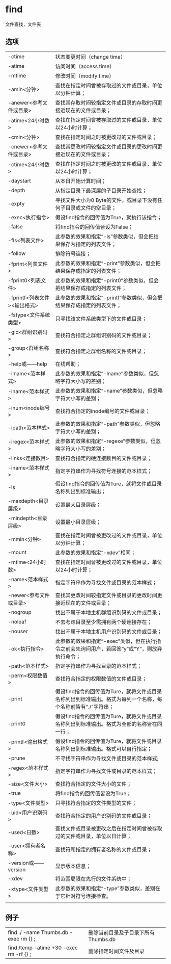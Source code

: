 # find

文件查找，文件夹

## 选项

|                              |                                                                                                              |
| ---------------------------- | ------------------------------------------------------------------------------------------------------------ |
| -ctime                       | 状态变更时间（change time）                                                                                  |
| -atime                       | 访问时间（access time）                                                                                      |
| -mtime                       | 修改时间（modify time）                                                                                      |
| -amin<分钟>                  | 查找在指定时间曾被存取过的文件或目录，单位以分钟计算；                                                       |
| -anewer<参考文件或目录>      | 查找其存取时间较指定文件或目录的存取时间更接近现在的文件或目录；                                             |
| -atime<24小时数>             | 查找在指定时间曾被存取过的文件或目录，单位以24小时计算；                                                     |
| -cmin<分钟>                  | 查找在指定时间之时被更改过的文件或目录；                                                                     |
| -cnewer<参考文件或目录>      | 查找其更改时间较指定文件或目录的更改时间更接近现在的文件或目录；                                             |
| -ctime<24小时数>             | 查找在指定时间之时被更改的文件或目录，单位以24小时计算；                                                     |
| -daystart                    | 从本日开始计算时间；                                                                                         |
| -depth                       | 从指定目录下最深层的子目录开始查找；                                                                         |
| -expty                       | 寻找文件大小为0 Byte的文件，或目录下没有任何子目录或文件的空目录；                                           |
| -exec<执行指令>              | 假设find指令的回传值为True，就执行该指令；                                                                   |
| -false                       | 将find指令的回传值皆设为False；                                                                              |
| -fls<列表文件>               | 此参数的效果和指定“-ls”参数类似，但会把结果保存为指定的列表文件；                                            |
| -follow                      | 排除符号连接；                                                                                               |
| -fprint<列表文件>            | 此参数的效果和指定“-print”参数类似，但会把结果保存成指定的列表文件；                                         |
| -fprint0<列表文件>           | 此参数的效果和指定“-print0”参数类似，但会把结果保存成指定的列表文件；                                        |
| -fprintf<列表文件><输出格式> | 此参数的效果和指定“-printf”参数类似，但会把结果保存成指定的列表文件；                                        |
| -fstype<文件系统类型>        | 只寻找该文件系统类型下的文件或目录；                                                                         |
| -gid<群组识别码>             | 查找符合指定之群组识别码的文件或目录；                                                                       |
| -group<群组名称>             | 查找符合指定之群组名称的文件或目录；                                                                         |
| -help或——help                | 在线帮助；                                                                                                   |
| -ilname<范本样式>            | 此参数的效果和指定“-lname”参数类似，但忽略字符大小写的差别；                                                 |
| -iname<范本样式>             | 此参数的效果和指定“-name”参数类似，但忽略字符大小写的差别；                                                  |
| -inum<inode编号>             | 查找符合指定的inode编号的文件或目录；                                                                        |
| -ipath<范本样式>             | 此参数的效果和指定“-path”参数类似，但忽略字符大小写的差别；                                                  |
| -iregex<范本样式>            | 此参数的效果和指定“-regexe”参数类似，但忽略字符大小写的差别；                                                |
| -links<连接数目>             | 查找符合指定的硬连接数目的文件或目录；                                                                       |
| -iname<范本样式>             | 指定字符串作为寻找符号连接的范本样式；                                                                       |
| -ls                          | 假设find指令的回传值为Ture，就将文件或目录名称列出到标准输出；                                               |
| -maxdepth<目录层级>          | 设置最大目录层级；                                                                                           |
| -mindepth<目录层级>          | 设置最小目录层级；                                                                                           |
| -mmin<分钟>                  | 查找在指定时间曾被更改过的文件或目录，单位以分钟计算；                                                       |
| -mount                       | 此参数的效果和指定“-xdev”相同；                                                                              |
| -mtime<24小时数>             | 查找在指定时间曾被更改过的文件或目录，单位以24小时计算；                                                     |
| -name<范本样式>              | 指定字符串作为寻找文件或目录的范本样式；                                                                     |
| -newer<参考文件或目录>       | 查找其更改时间较指定文件或目录的更改时间更接近现在的文件或目录；                                             |
| -nogroup                     | 找出不属于本地主机群组识别码的文件或目录；                                                                   |
| -noleaf                      | 不去考虑目录至少需拥有两个硬连接存在；                                                                       |
| -nouser                      | 找出不属于本地主机用户识别码的文件或目录；                                                                   |
| -ok<执行指令>                | 此参数的效果和指定“-exec”类似，但在执行指令之前会先询问用户，若回答“y”或“Y”，则放弃执行命令；                |
| -path<范本样式>              | 指定字符串作为寻找目录的范本样式；                                                                           |
| -perm<权限数值>              | 查找符合指定的权限数值的文件或目录；                                                                         |
| -print                       | 假设find指令的回传值为Ture，就将文件或目录名称列出到标准输出。格式为每列一个名称，每个名称前皆有“./”字符串； |
| -print0                      | 假设find指令的回传值为Ture，就将文件或目录名称列出到标准输出。格式为全部的名称皆在同一行；                   |
| -printf<输出格式>            | 假设find指令的回传值为Ture，就将文件或目录名称列出到标准输出。格式可以自行指定；                             |
| -prune                       | 不寻找字符串作为寻找文件或目录的范本样式;                                                                    |
| -regex<范本样式>             | 指定字符串作为寻找文件或目录的范本样式；                                                                     |
| -size<文件大小>              | 查找符合指定的文件大小的文件；                                                                               |
| -true                        | 将find指令的回传值皆设为True；                                                                               |
| -type<文件类型>              | 只寻找符合指定的文件类型的文件；                                                                             |
| -uid<用户识别码>             | 查找符合指定的用户识别码的文件或目录；                                                                       |
| -used<日数>                  | 查找文件或目录被更改之后在指定时间曾被存取过的文件或目录，单位以日计算；                                     |
| -user<拥有者名称>            | 查找符和指定的拥有者名称的文件或目录；                                                                       |
| -version或——version          | 显示版本信息；                                                                                               |
| -xdev                        | 将范围局限在先行的文件系统中；                                                                               |
| -xtype<文件类型>             | 此参数的效果和指定“-type”参数类似，差别在于它针对符号连接检查。                                              |
|                              |                                                                                                              |


## 例子

|   |   |
|---|---|
|find ./ -name Thumbs.db -exec rm {} \;|删除当前目录及子目录下所有Thumbs.db|
|find /temp -atime +30 -exec rm -rf {} \;|删除指定时间文件及目录|
